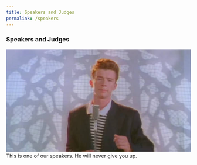 ```yaml
---
title: Speakers and Judges
permalink: /speakers
---
```


### **Speakers and Judges**
<!-- TODO need speaker profiles -->

![Speaker 1](/images/test.jpg "Sample Speaker")
This is one of our speakers. He will never give you up.
